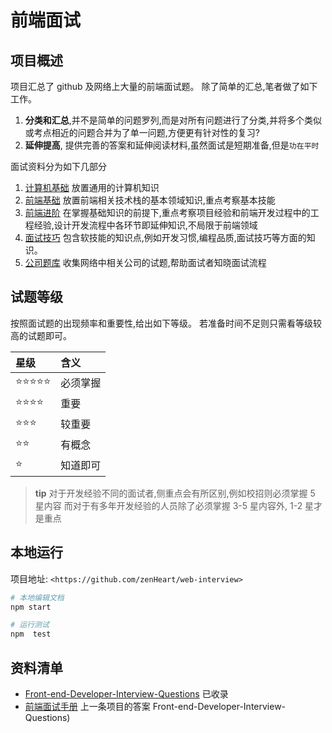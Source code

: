 # 前端面试

## 项目概述
项目汇总了 github 及网络上大量的前端面试题。
除了简单的汇总,笔者做了如下工作。

1. **分类和汇总**,并不是简单的问题罗列,而是对所有问题进行了分类,并将多个类似或考点相近的问题合并为了单一问题,方便更有针对性的复习?
2. **延伸提高**, 提供完善的答案和延伸阅读材料,虽然面试是短期准备,但是`功在平时`

面试资料分为如下几部分
1. [计算机基础](./computer-basic/README.md) 放置通用的计算机知识
2. [前端基础](./frontend-basic/README.md) 放置前端相关技术栈的基本领域知识,重点考察基本技能
3. [前端进阶](./frontend-advanced/README.md) 在掌握基础知识的前提下,重点考察项目经验和前端开发过程中的工程经验,设计开发流程中各环节即延伸知识,不局限于前端领域
4. [面试技巧](./interview-skills/README.md) 包含软技能的知识点,例如开发习惯,编程品质,面试技巧等方面的知识。
5. [公司题库](./company/README.md) 收集网络中相关公司的试题,帮助面试者知晓面试流程


## 试题等级
按照面试题的出现频率和重要性,给出如下等级。
若准备时间不足则只需看等级较高的试题即可。


| 星级       | 含义     |
| :--------- | :------- |
| ⭐️⭐️⭐️⭐️⭐️ | 必须掌握 |
| ⭐️⭐️⭐️⭐️   | 重要     |
| ⭐️⭐️⭐️     | 较重要   |
| ⭐️⭐️       | 有概念   |
| ⭐️         | 知道即可 |

> **tip**
> 对于开发经验不同的面试者,侧重点会有所区别,例如校招则必须掌握 5 星内容
> 而对于有多年开发经验的人员除了必须掌握 3-5 星内容外, 1-2 星才是重点

## 本地运行

项目地址: `<https://github.com/zenHeart/web-interview>`


```bash
# 本地编辑文档
npm start

# 运行测试
npm  test
```


## 资料清单
* [Front-end-Developer-Interview-Questions](https://github.com/h5bp/Front-end-Developer-Interview-Questions) 已收录
* [前端面试手册](https://github.com/yangshun/front-end-interview-handbook/blob/master/Translations/Chinese/questions/css-questions.md#%E8%AF%B7%E9%98%90%E8%BF%B0%E5%9D%97%E6%A0%BC%E5%BC%8F%E5%8C%96%E4%B8%8A%E4%B8%8B%E6%96%87block-formatting-context%E5%8F%8A%E5%85%B6%E5%B7%A5%E4%BD%9C%E5%8E%9F%E7%90%86) 上一条项目的答案
Front-end-Developer-Interview-Questions)
